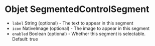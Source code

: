 # Objet SegmentedControlSegment

* `label` String (optional) - The text to appear in this segment
* `icon` NativeImage (optional) - The image to appear in this segment
* `enabled` Boolean (optional) - Whether this segment is selectable. Default: true